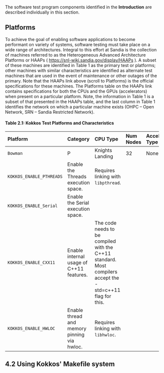 The software test program components identified in the __Introduction__ are described individually in this section.

## Platforms

To achieve the goal of enabling software applications to become performant on variety of systems, software testing must take place on a wide range of architectures. Integral to this effort at Sandia is the collection of machines referred to as the Heterogeneous Advanced Architecture Platforms or HAAPs ( https://snl-wiki.sandia.gov/display/HAAPs ). A subset of these machines are identified in Table 1 as the primary test or platforms; other machines with similar characteristics are identified as alternate test machines that are used in the event of maintenance or other outages of the primary. Note that the HAAPs link above (scroll to Platforms) is the official specifications for these machines. The Platforms table on the HAAPs link contains specifications for both the CPUs and the GPUs (accelerators) when present on a particular platform. Note, the information in Table 1 is a subset of that presented in the HAAPs table, and the last column in Table 1 identifies the network on which a particular machine exists (OHPC – Open Network, SRN – Sandia Restricted Network). 

<h4>Table 2.1: Kokkos Test Platforms and Characteristics</h4>
  
 Platform | Category | CPU Type | Num Nodes | Accelerator Type | Num GPUs | Network
 :--- |:--- |:--- |:--- |:--- |:--- |:---
`Bowman`| P | Knights Landing |  32  |  None |  NA  | OHPC 
`KOKKOS_ENABLE_PTHREADS`| Enable the Threads execution space. | Requires linking with `libpthread`.
`KOKKOS_ENABLE_Serial`| Enable the Serial execution space. |
`KOKKOS_ENABLE_CXX11`| Enable internal usage of C++11 features. | The code needs to be compiled with the C++11 standard. Most compilers accept the -std=c++11 flag for this.
`KOKKOS_ENABLE_HWLOC`| Enable thread and memory pinning via hwloc. | Requires linking with `libhwloc`. 


## 4.2 Using Kokkos' Makefile system